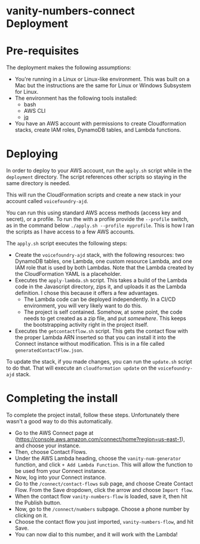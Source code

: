 # vanity-numbers-connect Deployment

# Pre-requisites
The deployment makes the following assumptions:
* You're running in a Linux or Linux-like environment.  This was built on a Mac but the instructions are the same for Linux or Windows Subsystem for Linux.
* The environment has the following tools installed:
  * bash
  * AWS CLI
  * [jq](https://stedolan.github.io/jq/)
* You have an AWS account with permissions to create Cloudformation stacks, create IAM roles, DynamoDB tables, and Lambda functions.
# Deploying
In order to deploy to your AWS account, run the `apply.sh` script while in the `deployment` directory.  The script references other scripts so staying in the same directory is needed.

This will run the CloudFormation scripts and create a new stack in your account called `voicefoundry-ajd`.

You can run this using standard AWS access methods (access key and secret), or a profile.  To run the with a profile provide the `--profile` switch, as in the command below `./apply.sh --profile myprofile`.  This is how I ran the scripts as I have access to a few AWS accounts.

The `apply.sh` script executes the following steps:
* Create the `voicefoundry-ajd` stack, with the following resources: two DynamoDB tables, one Lambda, one custom resource Lambda, and one IAM role that is used by both Lambdas.  Note that the Lambda created by the CloudFormation YAML is a placeholder.
* Executes the `apply-lambda.sh` script.  This takes a build of the Lambda code in the Javascript directory, zips it, and uploads it as the Lambda definition.  I chose this because it offers a few advantages.
  * The Lambda code can be deployed independently.  In a CI/CD environment, you will very likely want to do this.
  * The project is self contained.  Somehow, at some point, the code needs to get created as a zip file, and put *somewhere*.  This keeps the bootstrapping activity right in the project itself.
* Executes the `getcontactflow.sh` script. This gets the contact flow with the proper Lambda ARN inserted so that you can install it into the Connect instance without modification.   This is in a file called `generatedContactFlow.json`.

To update the stack, if you made changes, you can run the `update.sh` script to do that.  That will execute an `cloudformation update` on the `voicefoundry-ajd` stack.

# Completing the install
To complete the project install, follow these steps. Unfortunately there wasn't a good way to do this automatically.
* Go to the AWS Connect page at (https://console.aws.amazon.com/connect/home?region=us-east-1), and choose your instance.
* Then, choose Contact Flows.
* Under the AWS Lambda heading, choose the `vanity-num-generator` function, and click `+ Add Lambda Function`.  This will allow the function to be used from your Connect instance.
* Now, log into your Connect instance.
* Go to the `/connect/contact-flows` sub page, and choose Create Contact Flow. From the Save dropdown, click the arrow and choose `Import flow`.
* When the contact flow `vanity-numbers-flow` is loaded, save it, then hit the Publish button.
* Now, go to the `/connect/numbers` subpage.  Choose a phone number by clicking on it.
* Choose the contact flow you just imported, `vanity-numbers-flow`, and hit Save.
* You can now dial to this number, and it will work with the Lambda!